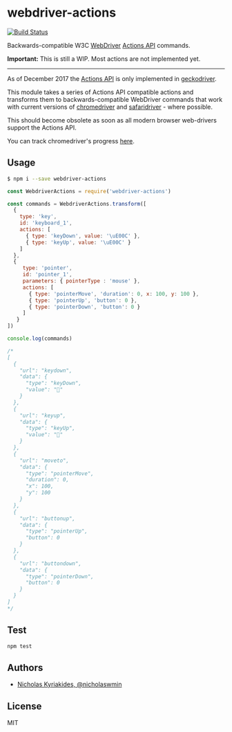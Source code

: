 # webdriver-actions

[![Build Status](https://travis-ci.org/nicholaswmin/webdriver-actions.svg?branch=master)](https://travis-ci.org/nicholaswmin/webdriver-actions)

Backwards-compatible W3C [WebDriver][webdriver-spec] [Actions API][actions-api]
commands.

**Important:** This is still a WIP. Most actions are not implemented yet.

---

As of December 2017 the [Actions API][actions-api] is only implemented in
[geckodriver][geckodriver].

This module takes a series of Actions API compatible actions and transforms
them to backwards-compatible WebDriver commands that work with current versions
of [chromedriver][chromedriver] and [safaridriver][safaridriver] -
where possible.

This should become obsolete as soon as all modern browser web-drivers support
the Actions API.

You can track chromedriver's progress [here][chromedriver-features-schedule].

## Usage

```bash
$ npm i --save webdriver-actions
```

```javascript
const WebdriverActions = require('webdriver-actions')

const commands = WebdriverActions.transform([
  {
    type: 'key',
    id: 'keyboard_1',
    actions: [
      { type: 'keyDown', value: '\uE00C' },
      { type: 'keyUp', value: '\uE00C' }
    ]
  },
  {
     type: 'pointer',
     id: 'pointer_1',
     parameters: { pointerType : 'mouse' },
     actions: [
       { type: 'pointerMove', 'duration': 0, x: 100, y: 100 },
       { type: 'pointerUp', 'button': 0 },
       { type: 'pointerDown', 'button': 0 }
     ]
   }
])

console.log(commands)

/*
[
  {
    "url": "keydown",
    "data": {
      "type": "keyDown",
      "value": ""
    }
  },
  {
    "url": "keyup",
    "data": {
      "type": "keyUp",
      "value": ""
    }
  },
  {
    "url": "moveto",
    "data": {
      "type": "pointerMove",
      "duration": 0,
      "x": 100,
      "y": 100
    }
  },
  {
    "url": "buttonup",
    "data": {
      "type": "pointerUp",
      "button": 0
    }
  },
  {
    "url": "buttondown",
    "data": {
      "type": "pointerDown",
      "button": 0
    }
  }
]  
*/
```

## Test

```bash
npm test
```


## Authors

- [Nicholas Kyriakides, @nicholaswmin][nicholaswmin]

## License

MIT


[webdriver-spec]: https://www.w3.org/TR/webdriver/
[actions-api]: https://www.w3.org/TR/webdriver/#actions
[geckodriver]: https://github.com/mozilla/geckodriver
[chromedriver]: https://sites.google.com/a/chromium.org/chromedriver/
[safaridriver]: https://webkit.org/blog/6900/webdriver-support-in-safari-10/
[chromedriver-features-schedule]: https://chromium.googlesource.com/chromium/src/+/master/docs/chromedriver_status.md
[nicholaswmin]: https://github.com/nicholaswmin
